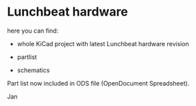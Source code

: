 Lunchbeat hardware
==================

here you can find:

- whole KiCad project with latest Lunchbeat hardware revision

- partlist

- schematics

Part list now included in ODS file (OpenDocument Spreadsheet).

Jan


